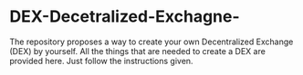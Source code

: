 # DEX-Decetralized-Exchagne-
The repository proposes a way to create your own Decentralized Exchange (DEX) by yourself. All the things that are needed to create a DEX are provided here. Just follow the instructions given.


